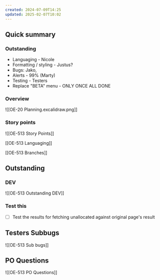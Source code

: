 ```yaml
---
created: 2024-07-09T14:25
updated: 2025-02-07T10:02
---
```

## Quick summary

### Outstanding

- Languaging - Nicole
- Formatting / styling - Justus?
- Bugs: Jako, 
- Alerts - 99% (Marty)
- Testing - Testers
- Replace "BETA" menu - ONLY ONCE ALL DONE

### Overview

![[OE-20 Planning.excalidraw.png]]





### Story points

![[OE-513 Story Points]]


[[OE-513 Languaging]]

[[OE-513 Branches]]

## Outstanding

### DEV

![[OE-513 Outstanding DEV]]

### Test this

- [ ] Test the results for fetching unallocated against original page's result

## Testers Subbugs

![[OE-513 Sub bugs]]

## PO Questions

![[OE-513 PO Questions]]

